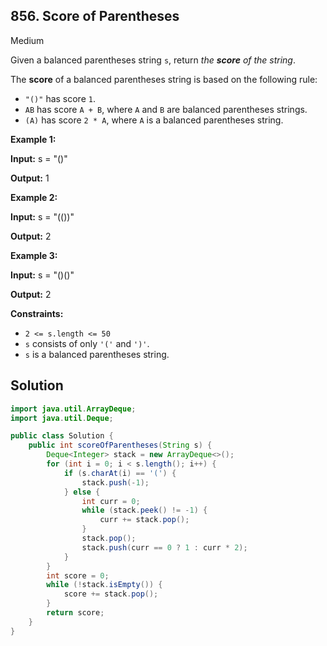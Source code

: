 ## 856\. Score of Parentheses

Medium

Given a balanced parentheses string `s`, return _the **score** of the string_.

The **score** of a balanced parentheses string is based on the following rule:

*   `"()"` has score `1`.
*   `AB` has score `A + B`, where `A` and `B` are balanced parentheses strings.
*   `(A)` has score `2 * A`, where `A` is a balanced parentheses string.

**Example 1:**

**Input:** s = "()"

**Output:** 1

**Example 2:**

**Input:** s = "(())"

**Output:** 2

**Example 3:**

**Input:** s = "()()"

**Output:** 2

**Constraints:**

*   `2 <= s.length <= 50`
*   `s` consists of only `'('` and `')'`.
*   `s` is a balanced parentheses string.

## Solution

```java
import java.util.ArrayDeque;
import java.util.Deque;

public class Solution {
    public int scoreOfParentheses(String s) {
        Deque<Integer> stack = new ArrayDeque<>();
        for (int i = 0; i < s.length(); i++) {
            if (s.charAt(i) == '(') {
                stack.push(-1);
            } else {
                int curr = 0;
                while (stack.peek() != -1) {
                    curr += stack.pop();
                }
                stack.pop();
                stack.push(curr == 0 ? 1 : curr * 2);
            }
        }
        int score = 0;
        while (!stack.isEmpty()) {
            score += stack.pop();
        }
        return score;
    }
}
```